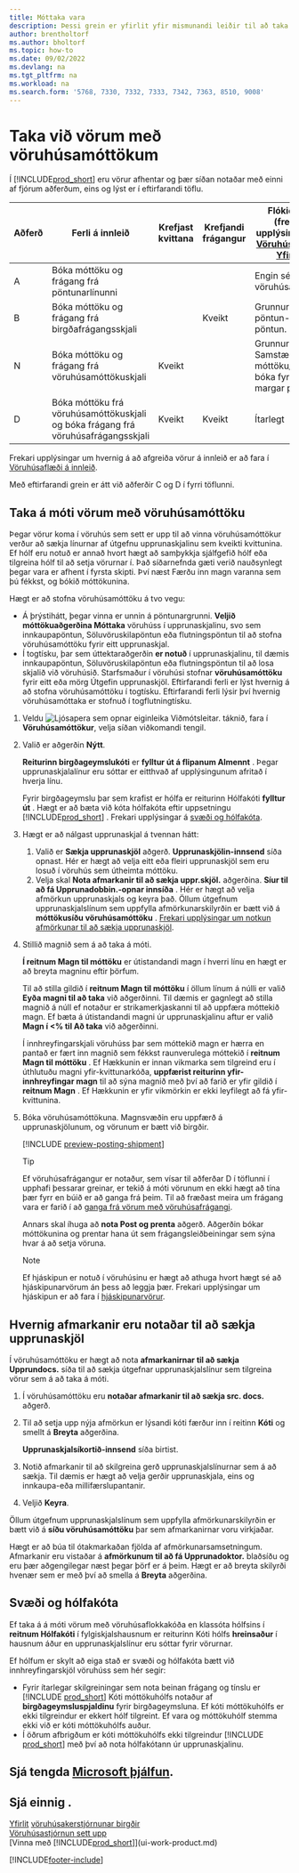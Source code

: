 ```yaml
---
title: Móttaka vara
description: Þessi grein er yfirlit yfir mismunandi leiðir til að taka á móti vörum í vöruhúsi með vöruhúsamóttöku.
author: brentholtorf
ms.author: bholtorf
ms.topic: how-to
ms.date: 09/02/2022
ms.devlang: na
ms.tgt_pltfrm: na
ms.workload: na
ms.search.form: '5768, 7330, 7332, 7333, 7342, 7363, 8510, 9008'
---
```

# <a name="receive-items-with-warehouse-receipts" />Taka við vörum með vöruhúsamóttökum

Í  [!INCLUDE[prod_short](includes/prod_short.md)] eru vörur afhentar og þær síðan notaðar með einni af fjórum aðferðum, eins og lýst er í eftirfarandi töflu.

|Aðferð|Ferli á innleið|Krefjast kvittana|Krefjandi frágangur|Flókið stig (frekari upplýsingar um  [Vöruhúsakerfi-Yfirlit](design-details-warehouse-management.md))|  
|------------|---------------------|--------------|----------------|------------|  
|A|Bóka móttöku og frágang frá pöntunarlínunni|||Engin sérstök vöruhúsaaðgerð.|  
|B|Bóka móttöku og frágang frá birgðafrágangsskjali||Kveikt|Grunnur: pöntun-eftir pöntun.|  
|N|Bóka móttöku og frágang frá vöruhúsamóttökuskjali|Kveikt||Grunnur: Samstæða móttöku/skipa bóka fyrir margar pantanir.|  
|D|Bóka móttöku frá vöruhúsamóttökuskjali og bóka frágang frá vöruhúsafrágangsskjali|Kveikt|Kveikt|Ítarlegt|  

Frekari upplýsingar um hvernig á að afgreiða vörur á innleið er að fara í  [Vöruhúsaflæði á innleið](design-details-inbound-warehouse-flow.md).

Með eftirfarandi grein er átt við aðferðir C og D í fyrri töflunni.

## <a name="receive-items-with-a-warehouse-receipt" />Taka á móti vörum með vöruhúsamóttöku

Þegar vörur koma í vöruhús sem sett er upp til að vinna vöruhúsamóttökur verður að sækja línurnar af útgefnu upprunaskjalinu sem kveikti kvittunina. Ef hólf eru notuð er annað hvort hægt að samþykkja sjálfgefið hólf eða tilgreina hólf til að setja vörurnar í. Það síðarnefnda gæti verið nauðsynlegt þegar vara er afhent í fyrsta skipti. Því næst Færðu inn magn varanna sem þú fékkst, og bókið móttökunina.  

Hægt er að stofna vöruhúsamóttöku á tvo vegu:

* Á þrýstihátt, þegar vinna er unnin á pöntunargrunni.  **Veljið móttökuaðgerðina Móttaka**  vöruhúss í upprunaskjalinu, svo sem innkaupapöntun, Söluvöruskilapöntun eða flutningspöntun til að stofna vöruhúsamóttöku fyrir eitt upprunaskjal.
* Í togtísku, þar sem úttektaraðgerðin  **er notuð**  í upprunaskjalinu, til dæmis innkaupapöntun, Söluvöruskilapöntun eða flutningspöntun til að losa skjalið við vöruhúsið. Starfsmaður í vöruhúsi stofnar  **vöruhúsamóttöku**  fyrir eitt eða mörg Útgefin upprunaskjöl. Eftirfarandi ferli er lýst hvernig á að stofna vöruhúsamóttöku í togtísku. Eftirfarandi ferli lýsir því hvernig vöruhúsamóttaka er stofnuð í togflutningtísku.

1. Veldu ![Ljósapera sem opnar eiginleika Viðmótsleitar.](media/ui-search/search_small.png "Segðu mér hvað þú vilt gera") táknið, fara í **Vöruhúsamóttökur**, velja síðan viðkomandi tengil.  
2. Valið er aðgerðin **Nýtt**.  

     **Reiturinn birgðageymslukóti**  er  **fylltur út á flipanum Almennt** . Þegar upprunaskjalalínur eru sóttar er eitthvað af upplýsingunum afritað í hverja línu.

    Fyrir birgðageymslu þar sem krafist er hólfa er reiturinn Hólfakóti  **fylltur út** . Hægt er að bæta við kóta hólfakóta eftir uppsetningu [!INCLUDE[prod_short](includes/prod_short.md)] . Frekari upplýsingar á  [svæði og hólfakóta](warehouse-how-receive-items.md#zone-and-bin-codes).  

3. Hægt er að nálgast upprunaskjal á tvennan hátt:

    1. Valið er **Sækja upprunaskjöl** aðgerð.  **Upprunaskjölin-innsend**  síða opnast. Hér er hægt að velja eitt eða fleiri upprunaskjöl sem eru losuð í vöruhús sem útheimta móttöku.
    2. Velja skal **Nota afmarkanir til að sækja uppr.skjöl.** aðgerðina.  **Síur til að fá Upprunadobbin.-opnar innsíða** . Hér er hægt að velja afmörkun upprunaskjals og keyra það. Öllum útgefnum upprunaskjalslínum sem uppfylla afmörkunarskilyrðin er bætt við á  **móttökusíðu vöruhúsamóttöku** .  [Frekari upplýsingar um notkun afmörkunar til að sækja upprunaskjöl](warehouse-how-receive-items.md#how-to-use-filters-to-get-source-documents).

4. Stillið magnið sem á að taka á móti.

     **Í reitnum Magn til móttöku**  er útistandandi magn í hverri línu en hægt er að breyta magninu eftir þörfum. 

    Til að stilla gildið í  **reitnum Magn til móttöku**  í öllum línum á núlli er valið  **Eyða magni til að taka**  við aðgerðinni. Til dæmis er gagnlegt að stilla magnið á núll ef notaður er strikamerkjaskanni til að uppfæra móttekið magn. Ef bæta á útistandandi magni úr upprunaskjalinu aftur er valið  **Magn í <% til Að taka**  við aðgerðinni.  

    Í innhreyfingarskjali vöruhúss þar sem móttekið magn er hærra en pantað er fært inn magnið sem fékkst raunverulega móttekið í  **reitnum Magn til móttöku** . Ef Hækkunin er innan vikmarka sem tilgreind eru í úthlutuðu magni yfir-kvittunarkóða,  **uppfærist reiturinn yfir-innhreyfingar magn**  til að sýna magnið með því að farið er yfir gildið í  **reitnum Magn** . Ef Hækkunin er yfir vikmörkin er ekki leyfilegt að fá yfir-kvittunina.

5. Bóka vöruhúsamóttökuna. Magnsvæðin eru uppfærð á upprunaskjölunum, og vörunum er bætt við birgðir.  

    [!INCLUDE [preview-posting-shipment](includes/preview-posting-shipment.md)]

    > [!TIP]
    > Ef vöruhúsafrágangur er notaður, sem vísar til aðferðar D í töflunni í upphafi þessarar greinar, er tekið á móti vörunum en ekki hægt að tína þær fyrr en búið er að ganga frá þeim. Til að fræðast meira um frágang vara er farið í að  [ganga frá vörum með vöruhúsafrágangi](warehouse-how-to-put-items-away-with-warehouse-put-aways.md).
    >
    > Annars skal íhuga að  **nota Post og prenta**  aðgerð. Aðgerðin bókar móttökunina og prentar hana út sem frágangsleiðbeiningar sem sýna hvar á að setja vöruna.

    > [!NOTE]  
    > Ef hjáskipun er notuð í vöruhúsinu er hægt að athuga hvort hægt sé að hjáskipunarvörum án þess að leggja þær. Frekari upplýsingar um hjáskipun er að fara í  [hjáskipunarvörur](warehouse-how-to-cross-dock-items.md).

## <a name="how-to-use-filters-to-get-source-documents" />Hvernig afmarkanir eru notaðar til að sækja upprunaskjöl

Í vöruhúsamóttöku er hægt að nota  **afmarkanirnar til að sækja Upprundocs.**  síða til að sækja útgefnar upprunaskjalslínur sem tilgreina vörur sem á að taka á móti.

1. Í vöruhúsamóttöku eru  **notaðar afmarkanir til að sækja src. docs.**  aðgerð.
2. Til að setja upp nýja afmörkun er lýsandi kóti færður inn í reitinn **Kóti** og smellt á **Breyta** aðgerðina.

     **Upprunaskjalsíkortið-innsend**  síða birtist.

3. Notið afmarkanir til að skilgreina gerð upprunaskjalslínurnar sem á að sækja. Til dæmis er hægt að velja gerðir upprunaskjala, eins og innkaupa-eða millifærslupantanir.
4. Veljið **Keyra**.  

Öllum útgefnum upprunaskjalslínum sem uppfylla afmörkunarskilyrðin er bætt við á  **síðu vöruhúsamóttöku**  þar sem afmarkanirnar voru virkjaðar.

Hægt er að búa til ótakmarkaðan fjölda af afmörkunarsamsetningum. Afmarkanir eru vistaðar á  **afmörkunum til að fá Upprunadoktor.**  blaðsíðu og eru þær aðgengilegar næst þegar þörf er á þeim. Hægt er að breyta skilyrði hvenær sem er með því að smella á **Breyta** aðgerðina.

## <a name="zone-and-bin-codes" />Svæði og hólfakóta

Ef taka á á móti vörum með vöruhúsaflokkakóða en klassóta hólfsins í  **reitnum Hólfakóti**  í fylgiskjalshausnum er reiturinn Kóti hólfs  **hreinsaður**  í hausnum áður en upprunaskjalslínur eru sóttar fyrir vörurnar.  
<!-- TBD, table with comparison of various options-->

Ef hólfum er skylt að eiga stað er svæði og hólfakóta bætt við innhreyfingarskjöl vöruhúss sem hér segir:

* Fyrir ítarlegar skilgreiningar sem nota beinan frágang og tínslu er  [!INCLUDE [prod_short](includes/prod_short.md)]  Kóti móttökuhólfs notaður af  **birgðageymsluspjaldinu**  fyrir birgðageymsluna. Ef kóti móttökuhólfs er ekki tilgreindur er ekkert hólf tilgreint. Ef vara og móttökuhólf stemma ekki við er kóti móttökuhólfs auður.
* Í öðrum afbrigðum er kóti móttökuhólfs ekki tilgreindur  [!INCLUDE [prod_short](includes/prod_short.md)]  með því að nota hólfakótann úr upprunaskjalinu.

## <a name="see-related-microsoft-trainingtrainingmodulesreceive-invoice-dynamics-d-business-centralindex" />Sjá tengda [Microsoft þjálfun](/training/modules/receive-invoice-dynamics-d365-business-central/index).

## <a name="see-also" />Sjá einnig .

[Yfirlit](design-details-warehouse-management.md)
[vöruhúsakerstjórnunar birgðir](inventory-manage-inventory.md)  
[Vöruhúsastjórnun sett upp](warehouse-setup-warehouse.md)  
[Vinna með [!INCLUDE[prod_short](includes/prod_short.md)]](ui-work-product.md)  

[!INCLUDE[footer-include](includes/footer-banner.md)]
